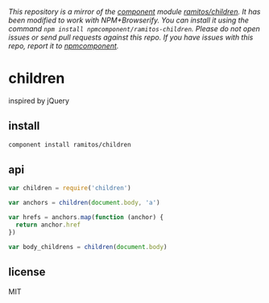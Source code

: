 *This repository is a mirror of the [component](http://component.io) module [ramitos/children](http://github.com/ramitos/children). It has been modified to work with NPM+Browserify. You can install it using the command `npm install npmcomponent/ramitos-children`. Please do not open issues or send pull requests against this repo. If you have issues with this repo, report it to [npmcomponent](https://github.com/airportyh/npmcomponent).*
# children

inspired by jQuery

## install

```bash
component install ramitos/children
```

## api

```js
var children = require('children')

var anchors = children(document.body, 'a')

var hrefs = anchors.map(function (anchor) {
  return anchor.href
})

var body_childrens = children(document.body)
```

## license

MIT